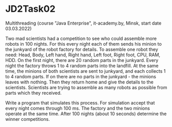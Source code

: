 # JD2Task02
Multithreading  (course "Java Enterprise", it-academy.by, Minsk, start date 03.03.2022)

Two mad scientists had a competition to see who could assemble more robots in 100 nights. 
For this every night each of them sends his minion to the junkyard of the robot factory for details. 
To assemble one robot they need: Head, Body, Left hand, Right hand, Left foot, Right foot, CPU, RAM, HDD.
On the first night, there are 20 random parts in the junkyard. 
Every night the factory throws 1 to 4 random parts into the landfill.
At the same time, the minions of both scientists are sent to junkyard, and each collects 1 to 4 random parts. 
If on there are no parts in the junkyard - the minions leaves with nothing.
Then they return home and give the details to the scientists.
Scientists are trying to assemble as many robots as possible from parts which they received.

Write a program that simulates this process. For simulation accept that every night comes through 100 ms.
The factory and the two minions operate at the same time.
After 100 nights (about 10 seconds) determine the winner competitions.
